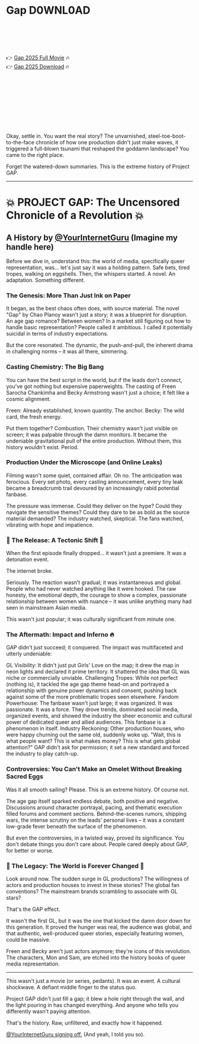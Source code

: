 # Gap D0WNL0AD

<br><br><br><br>


👉 <a href="https://Bryan-diaderstaddvan1981.github.io/qzldflgjfg/">Gap 2025 Full Movie</a> 🔥
<br>
👉 <a href="https://Bryan-diaderstaddvan1981.github.io/qzldflgjfg/">Gap 2025 Download</a> 🔥


<br><br><br><br><br><br><br><br>


Okay, settle in. You want the real story? The unvarnished, steel-toe-boot-to-the-face chronicle of how one production didn't just make waves, it triggered a full-blown tsunami that reshaped the goddamn landscape? You came to the right place.

Forget the watered-down summaries. This is the extreme history of Project GAP.

---

# 💥 PROJECT GAP: The Uncensored Chronicle of a Revolution 💥

## A History by [@YourInternetGuru](https://github.com/YourInternetGuru) (Imagine my handle here)

Before we dive in, understand this: the world of media, specifically queer representation, was... let's just say it was a holding pattern. Safe bets, tired tropes, walking on eggshells. Then, the whispers started. A novel. An adaptation. Something different.

### The Genesis: More Than Just Ink on Paper

It began, as the best chaos often does, with source material. The novel "Gap" by Chao Planoy wasn't just a story; it was a blueprint for disruption. An age gap romance? Between women? In a market still figuring out how to handle basic representation? People called it ambitious. I called it potentially suicidal in terms of industry expectations.

But the core resonated. The dynamic, the push-and-pull, the inherent drama in challenging norms – it was all there, simmering.

###  Casting Chemistry: The Big Bang

You can have the best script in the world, but if the leads don't connect, you've got nothing but expensive paperweights. The casting of Freen Sarocha Chankimha and Becky Armstrong wasn't just a choice; it felt like a cosmic alignment.

   Freen: Already established, known quantity. The anchor.
   Becky: The wild card, the fresh energy.

Put them together? Combustion. Their chemistry wasn't just visible on screen; it was palpable through the damn monitors. It became the undeniable gravitational pull of the entire production. Without them, this history wouldn't exist. Period.

### Production Under the Microscope (and Online Leaks)

Filming wasn't some quiet, contained affair. Oh no. The anticipation was ferocious. Every set photo, every casting announcement, every tiny leak became a breadcrumb trail devoured by an increasingly rabid potential fanbase.

The pressure was immense. Could they deliver on the hype? Could they navigate the sensitive themes? Could they dare to be as bold as the source material demanded? The industry watched, skeptical. The fans watched, vibrating with hope and impatience.

### 🚀 The Release: A Tectonic Shift 🚀

When the first episode finally dropped... it wasn't just a premiere. It was a detonation event.

The internet broke.

Seriously. The reaction wasn't gradual; it was instantaneous and global. People who had never watched anything like it were hooked. The raw honesty, the emotional depth, the courage to show a complex, passionate relationship between women with nuance – it was unlike anything many had seen in mainstream Asian media.

This wasn't just popular; it was culturally significant from minute one.

### The Aftermath: Impact and Inferno 🔥

GAP didn't just succeed; it conquered. The impact was multifaceted and utterly undeniable:

   GL Visibility: It didn't just put Girls' Love on the map; it drew the map in neon lights and declared it prime territory. It shattered the idea that GL was niche or commercially unviable.
   Challenging Tropes: While not perfect (nothing is), it tackled the age gap theme head-on and portrayed a relationship with genuine power dynamics and consent, pushing back against some of the more problematic tropes seen elsewhere.
   Fandom Powerhouse: The fanbase wasn't just large; it was organized. It was passionate. It was a force. They drove trends, dominated social media, organized events, and showed the industry the sheer economic and cultural power of dedicated queer and allied audiences. This fanbase is a phenomenon in itself.
   Industry Reckoning: Other production houses, who were happy churning out the same old, suddenly woke up. "Wait, this is what people want? This is what makes money? This is what gets global attention?" GAP didn't ask for permission; it set a new standard and forced the industry to play catch-up.

### Controversies: You Can't Make an Omelet Without Breaking Sacred Eggs

Was it all smooth sailing? Please. This is an extreme history. Of course not.

The age gap itself sparked endless debate, both positive and negative. Discussions around character portrayal, pacing, and thematic execution filled forums and comment sections. Behind-the-scenes rumors, shipping wars, the intense scrutiny on the leads' personal lives – it was a constant low-grade fever beneath the surface of the phenomenon.

But even the controversies, in a twisted way, proved its significance. You don't debate things you don't care about. People cared deeply about GAP, for better or worse.

### 👑 The Legacy: The World is Forever Changed 👑

Look around now. The sudden surge in GL productions? The willingness of actors and production houses to invest in these stories? The global fan conventions? The mainstream brands scrambling to associate with GL stars?

That's the GAP effect.

It wasn't the first GL, but it was the one that kicked the damn door down for this generation. It proved the hunger was real, the audience was global, and that authentic, well-produced queer stories, especially featuring women, could be massive.

Freen and Becky aren't just actors anymore; they're icons of this revolution. The characters, Mon and Sam, are etched into the history books of queer media representation.

---

This wasn't just a movie (or series, pedants). It was an event. A cultural shockwave. A defiant middle finger to the status quo.

Project GAP didn't just fill a gap; it blew a hole right through the wall, and the light pouring in has changed everything. And anyone who tells you differently wasn't paying attention.

That's the history. Raw, unfiltered, and exactly how it happened.

[@YourInternetGuru signing off.](https://github.com/YourInternetGuru) (And yeah, I told you so).

